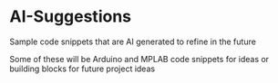# AI-Suggestions
Sample code snippets that are AI generated to refine in the future


Some of these will be Arduino and MPLAB code snippets for ideas or building blocks for future project ideas

